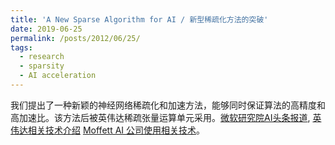 ```yaml
---
title: 'A New Sparse Algorithm for AI / 新型稀疏化方法的突破'
date: 2019-06-25
permalink: /posts/2012/06/25/
tags:
  - research
  - sparsity
  - AI acceleration
---
```


我们提出了一种新颖的神经网络稀疏化和加速方法，能够同时保证算法的高精度和高加速比。该方法后被英伟达稀疏张量运算单元采用。[微软研究院AI头条报道](https://www.jiqizhixin.com/articles/2019-06-25-18), [英伟达相关技术介绍](https://developer.nvidia.com/blog/nvidia-hopper-architecture-in-depth/) [Moffett AI 公司使用相关技术](https://github.com/MoffettSystem/PruningToolsV2)。